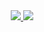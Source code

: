 <!--
**megabyte6/megabyte6** is a ✨ _special_ ✨ repository because its `README.md` (this file) appears on your GitHub profile.

Here are some ideas to get you started:

- 🔭 I’m currently working on ...
- 🌱 I’m currently learning ...
- 👯 I’m looking to collaborate on ...
- 🤔 I’m looking for help with ...
- 💬 Ask me about ...
- 📫 How to reach me: ...
- 😄 Pronouns: ...
- ⚡ Fun fact: ...
### Hi there 👋
-->

<div align="center">
    <a href="https://github.com/megabyte6/">
        <img src="https://github-readme-stats.vercel.app/api?username=megabyte6&theme=nord&hide_border=true&hide_title=true&show_icons=true&include_all_commits=false" />
    </a>
    <a href="https://github.com/megabyte6/">
        <img src="https://github-readme-stats.vercel.app/api/top-langs/?username=megabyte6&theme=nord&hide_border=true&layout=compact" />
    </a>
</div>
